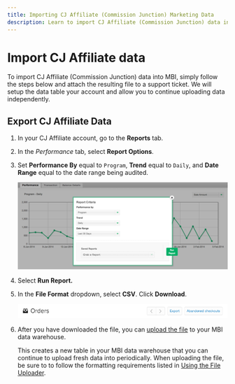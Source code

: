 ```yaml
---
title: Importing CJ Affiliate (Commission Junction) Marketing Data
description: Learn to import CJ Affiliate (Commission Junction) data into MBI.
---
```

# Import CJ Affiliate data

To import CJ Affiliate (Commission Junction) data into MBI, simply follow the steps below and attach the resulting file to a support ticket. We will setup the data table your account and allow you to continue uploading data independently.

## Export CJ Affiliate Data

1. In your CJ Affiliate account, go to the **Reports** tab.

1. In the _Performance_ tab, select **Report Options**.

1. Set **Performance By** equal to `Program`, **Trend** equal to `Daily`, and **Date Range** equal to the date range being audited.

    ![export-cj-affiliate-data](../../../assets/export-cj-affiliate-data-1.png)<!--{:.zoom}-->

1. Select **Run Report.**

1. In the **File Format** dropdown, select **CSV**.  Click **Download**.

    ![export cj affiliate data](../../../assets/export-an-individual-order-2.jpg)<!--{:.zoom}-->

1. After  you have downloaded the file, you can [upload the file](../connecting-data/using-file-uploader.md) to your MBI data warehouse.

   This creates a new table in your MBI data warehouse that you can continue to upload fresh data into periodically. When uploading the file, be sure to to follow the formatting requirements listed in [Using the File Uploader](../connecting-data/using-file-uploader.md).
